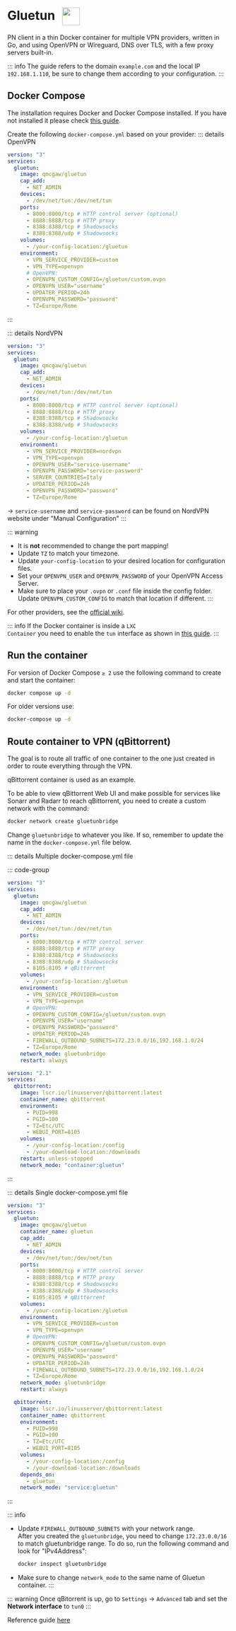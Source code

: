 # Gluetun <img src="/gluetun-icon.png" width="40" height="40" style="display:inline-block; vertical-align: middle; margin-left:10px;">


PN client in a thin Docker container for multiple VPN providers, written in Go, and using OpenVPN or Wireguard, DNS over TLS, with a few proxy servers built-in. 

::: info
The guide refers to the domain <code>example.com</code> and the local IP <code>192.168.1.110</code>, be sure to change them according to your configuration.
:::

## Docker Compose
The installation requires Docker and Docker Compose installed. If you have not installed it please check [this guide](/docker/install.md).

Create the following <code>docker-compose.yml</code> based on your provider:
::: details OpenVPN
```yml
version: "3"
services:
  gluetun:
    image: qmcgaw/gluetun
    cap_add:
      - NET_ADMIN
    devices:
      - /dev/net/tun:/dev/net/tun
    ports:
      - 8000:8000/tcp # HTTP control server (optional)
      - 8888:8888/tcp # HTTP proxy
      - 8388:8388/tcp # Shadowsocks
      - 8388:8388/udp # Shadowsocks
    volumes:
      - /your-config-location:/gluetun
    environment:
      - VPN_SERVICE_PROVIDER=custom
      - VPN_TYPE=openvpn
      # OpenVPN:
      - OPENVPN_CUSTOM_CONFIG=/gluetun/custom.ovpn
      - OPENVPN_USER="username"
      - UPDATER_PERIOD=24h
      - OPENVPN_PASSWORD="password"
      - TZ=Europe/Rome
```
:::

::: details NordVPN
```yml
version: "3"
services:
  gluetun:
    image: qmcgaw/gluetun
    cap_add:
      - NET_ADMIN
    devices:
      - /dev/net/tun:/dev/net/tun
    ports:
      - 8000:8000/tcp # HTTP control server (optional)
      - 8888:8888/tcp # HTTP proxy
      - 8388:8388/tcp # Shadowsocks
      - 8388:8388/udp # Shadowsocks
    volumes:
      - /your-config-location:/gluetun
    environment:
      - VPN_SERVICE_PROVIDER=nordvpn
      - VPN_TYPE=openvpn
      - OPENVPN_USER="service-username"
      - OPENVPN_PASSWORD="service-password"
      - SERVER_COUNTRIES=Italy
      - UPDATER_PERIOD=24h
      - OPENVPN_PASSWORD="password"
      - TZ=Europe/Rome
```

-> <code>service-username</code> and <code>service-password</code> can be found on NordVPN website under "Manual Configuration"
:::

::: warning
* It is **not** recommended to change the port mapping!
* Update <code>TZ</code> to match your timezone.
* Update <code>your-config-location</code> to your desired location for configuration files.
* Set your <code>OPENVPN_USER</code> and <code>OPENVPN_PASSWORD</code> of your OpenVPN Access Server.
* Make sure to place your <code>.ovpn</code> or <code>.conf</code> file inside the config folder. Update <code>OPENVPN_CUSTOM_CONFIG</code> to match that location if different.
:::

For other providers, see the <a href="https://github.com/qdm12/gluetun-wiki" target="_blank" rel="noreferrer">official wiki</a>.

::: info
If the Docker container is inside a <code>LXC Container</code> you need to enable the <code>tun</code> interface as shown in [this guide](/proxmox/lxc-configuration.md#enable-tun-interface).
:::

## Run the container

For version of Docker Compose <code>≥ 2</code> use the following command to create and start the container:
```bash
docker compose up -d
```
For older versions use:
```bash
docker-compose up -d
```

## Route container to VPN (qBittorrent)
The goal is to route all traffic of one container to the one just created in order to route everything through the VPN.

qBittorrent container is used as an example.

To be able to view qBittorrent Web UI and make possible for services like Sonarr and Radarr to reach qBittorrent, you need to create a custom network with the command:
```bash
docker network create gluetunbridge
```
Change <code>gluetunbridge</code> to whatever you like. If so, remember to update the name in the <code>docker-compose.yml</code> file below.

::: details Multiple docker-compose.yml file

::: code-group
```yml [gluetun]
version: "3"
services:
  gluetun:
    image: qmcgaw/gluetun
    cap_add:
      - NET_ADMIN
    devices:
      - /dev/net/tun:/dev/net/tun
    ports:
      - 8000:8000/tcp # HTTP control server
      - 8888:8888/tcp # HTTP proxy
      - 8388:8388/tcp # Shadowsocks
      - 8388:8388/udp # Shadowsocks
      - 8105:8105 # qBittorrent
    volumes:
      - /your-config-location:/gluetun
    environment:
      - VPN_SERVICE_PROVIDER=custom
      - VPN_TYPE=openvpn
      # OpenVPN:
      - OPENVPN_CUSTOM_CONFIG=/gluetun/custom.ovpn
      - OPENVPN_USER="username"
      - OPENVPN_PASSWORD="password"
      - UPDATER_PERIOD=24h
      - FIREWALL_OUTBOUND_SUBNETS=172.23.0.0/16,192.168.1.0/24
      - TZ=Europe/Rome
    network_mode: gluetunbridge
    restart: always
```

```yml [qBittorrent]
version: "2.1"
services:
  qbittorrent:
    image: lscr.io/linuxserver/qbittorrent:latest
    container_name: qbittorrent
    environment:
      - PUID=998
      - PGID=100
      - TZ=Etc/UTC
      - WEBUI_PORT=8105
    volumes:
      - /your-config-location:/config
      - /your-download-location:/downloads
    restart: unless-stopped
    network_mode: "container:gluetun"
```
:::

::: details Single docker-compose.yml file

```yml
version: "3"
services:
  gluetun:
    image: qmcgaw/gluetun
    container_name: gluetun
    cap_add:
      - NET_ADMIN
    devices:
      - /dev/net/tun:/dev/net/tun
    ports:
      - 8000:8000/tcp # HTTP control server
      - 8888:8888/tcp # HTTP proxy
      - 8388:8388/tcp # Shadowsocks
      - 8388:8388/udp # Shadowsocks
      - 8105:8105 # qBittorrent
    volumes:
      - /your-config-location:/gluetun
    environment:
      - VPN_SERVICE_PROVIDER=custom
      - VPN_TYPE=openvpn
      # OpenVPN:
      - OPENVPN_CUSTOM_CONFIG=/gluetun/custom.ovpn
      - OPENVPN_USER="username"
      - OPENVPN_PASSWORD="password"
      - UPDATER_PERIOD=24h
      - FIREWALL_OUTBOUND_SUBNETS=172.23.0.0/16,192.168.1.0/24
      - TZ=Europe/Rome
    network_mode: gluetunbridge
    restart: always

  qbittorrent:
    image: lscr.io/linuxserver/qbittorrent:latest
    container_name: qbittorrent
    environment:
      - PUID=998
      - PGID=100
      - TZ=Etc/UTC
      - WEBUI_PORT=8105
    volumes:
      - /your-config-location:/config
      - /your-download-location:/downloads
    depends_on:
      - gluetun
    network_mode: "service:gluetun"
```
:::

::: info
* Update <code>FIREWALL_OUTBOUND_SUBNETS</code> with your network range.\
After you created the <code>gluetunbridge</code>, you need to change <code>172.23.0.0/16</code> to match gluetunbridge range. To do so, run the following command and look for "IPv4Address":
    ```bash
    docker inspect gluetunbridge
    ```
* Make sure to change <code>network_mode</code> to the same name of Gluetun container.
:::

::: warning
Once qBitorrent is up, go to <code>Settings</code> -> <code>Advanced</code> tab and set the **Network interface** to <code>tun0</code>
:::

Reference guide <a href="https://drfrankenstein.co.uk/2023/04/23/qbittorrent-with-gluetun-vpn-in-container-manager-on-a-synology-nas/" target="_blank" rel="noreferrer">here</a>